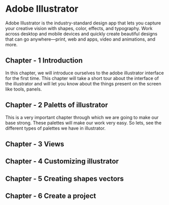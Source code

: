 # Adobe Illustrator 
Adobe Illustrator is the industry-standard design app that lets you capture your creative vision with shapes, color, effects, and typography. Work across desktop and mobile devices and quickly create beautiful designs that can go anywhere—print, web and apps, video and animations, and more.

## Chapter - 1 Introduction
In this chapter, we will introduce ourselves to the adobe illustrator interface for the first time. This chapter will take a short tour about the interface of the illustrator and will let you know about the things present on the screen like tools, panels.
## Chapter - 2 Paletts of illustrator
This is a very important chapter through which we are going to make our base strong. These palettes will make our work very easy. So lets, see the different types of palettes we have in illustrator.


## Chapter - 3 Views
## Chapter - 4 Customizing illustrator
## Chapter - 5 Creating shapes vectors
## Chapter - 6 Create a project